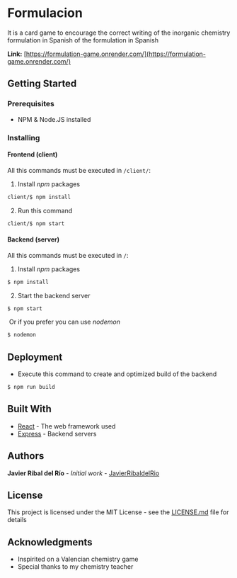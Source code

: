 # Formulacion

It is a card game to encourage the correct writing of the inorganic chemistry  formulation in Spanish of the formulation in Spanish

**Link:** [https://formulation-game.onrender.com/](https://formulation-game.onrender.com/)


## Getting Started

### Prerequisites

- NPM & Node.JS installed 



### Installing

#### Frontend (client)

All this commands must be executed in `/client/`:

1. Install *npm*  packages

```bash
client/$ npm install
```

2. Run this command

```bash
client/$ npm start
```



#### Backend (server)

All this commands must be executed in `/`:

1. Install *npm*  packages

```bash
$ npm install
```

2. Start the backend server

```bash
$ npm start
```

​	Or if you prefer you can use *nodemon*

```bash
$ nodemon
```




## Deployment

- Execute this command to create and optimized build of the backend

```bash
$ npm run build
```

  

## Built With

* [React](https://react.dev/) - The web framework used
* [Express](https://expressjs.com/) -  Backend servers

## Authors

**Javier Ribal del Río** - *Initial work* - [JavierRibaldelRio](https://github.com/JavierRibaldelRio)

## License

This project is licensed under the MIT License - see the [LICENSE.md](LICENSE.md) file for details

## Acknowledgments

* Inspirited on a Valencian chemistry game
* Special thanks to my chemistry teacher

